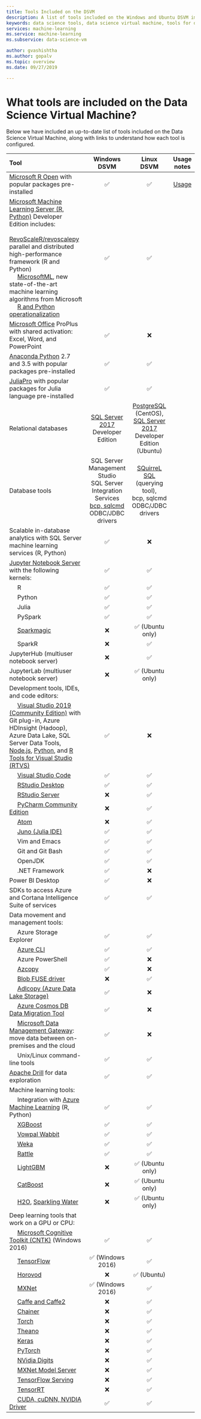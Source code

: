 ```yaml
---
title: Tools Included on the DSVM
description: A list of tools included on the Windows and Ubuntu DSVM images
keywords: data science tools, data science virtual machine, tools for data science, linux data science
services: machine-learning
ms.service: machine-learning
ms.subservice: data-science-vm

author: gvashishtha
ms.author: gopalv
ms.topic: overview
ms.date: 09/27/2019

---
```


# What tools are included on the Data Science Virtual Machine?

Below we have included an up-to-date list of tools included on the Data Science Virtual Machine, along with links to understand how each tool is configured.


| **Tool**                                                           | **Windows DSVM** | **Linux DSVM** | **Usage notes** |
| :------------------------------------------------------------------ |:-------------------:|:------------------:|:------:|
| [Microsoft R Open](https://mran.microsoft.com/open/) with popular packages pre-installed   |<span class='green-check'>&#9989;</span>                     |<span class='green-check'>&#9989;</span>  | [Usage](./dsvm-languages.md#R)           |
| [Microsoft Machine Learning Server (R, Python)](https://docs.microsoft.com/machine-learning-server/) Developer Edition includes: <br />  &nbsp;&nbsp;&nbsp;&nbsp; [RevoScaleR/revoscalepy](https://docs.microsoft.com/machine-learning-server/r/concept-what-is-revoscaler) parallel and distributed high-performance framework (R and Python)<br />  &nbsp;&nbsp;&nbsp;&nbsp; [MicrosoftML](https://docs.microsoft.com/machine-learning-server/r/concept-what-is-the-microsoftml-package), new state-of-the-art machine learning algorithms from Microsoft <br />  &nbsp;&nbsp;&nbsp;&nbsp; [R and Python operationalization](https://docs.microsoft.com/machine-learning-server/what-is-operationalization)                                            |<span class='green-check'>&#9989;</span>                       |<span class='green-check'>&#9989;</span> |
| [Microsoft Office](https://products.office.com/business/office-365-proplus-business-software) ProPlus with shared activation: Excel, Word, and PowerPoint   |<span class='green-check'>&#9989;</span>                       |<span class='red-x'>&#10060;</span>              |
| [Anaconda Python](https://www.continuum.io/) 2.7 and 3.5 with popular packages pre-installed    |<span class='green-check'>&#9989;</span>                       |<span class='green-check'>&#9989;</span>               |
| [JuliaPro](https://juliacomputing.com/products/juliapro.html) with popular packages for Julia language pre-installed                         |<span class='green-check'>&#9989;</span>                       |<span class='green-check'>&#9989;</span>               |
| Relational databases                                                            | [SQL Server 2017](https://www.microsoft.com/sql-server/sql-server-2017) <br/> Developer Edition| [PostgreSQL](https://www.postgresql.org/) (CentOS),<br/>[SQL Server 2017](https://www.microsoft.com/sql-server/sql-server-2017) <br/> Developer Edition (Ubuntu) |
| Database tools                                                       |  SQL Server Management Studio <br/> SQL Server Integration Services<br/> [bcp, sqlcmd](https://docs.microsoft.com/sql/tools/command-prompt-utility-reference-database-engine)<br />  ODBC/JDBC drivers|  [SQuirreL SQL](http://squirrel-sql.sourceforge.net/) (querying tool), <br />  bcp, sqlcmd <br />  ODBC/JDBC drivers|
| Scalable in-database analytics with SQL Server machine learning services (R, Python) |<span class='green-check'>&#9989;</span>    | <span class='red-x'>&#10060;</span>                |
| [Jupyter Notebook Server](https://jupyter.org/) with the following kernels:                                  |<span class='green-check'>&#9989;</span>     |<span class='green-check'>&#9989;</span> |
|     &nbsp;&nbsp;&nbsp;&nbsp; R |<span class='green-check'>&#9989;</span> |<span class='green-check'>&#9989;</span> |
|     &nbsp;&nbsp;&nbsp;&nbsp; Python |<span class='green-check'>&#9989;</span> |<span class='green-check'>&#9989;</span> |
|     &nbsp;&nbsp;&nbsp;&nbsp; Julia |<span class='green-check'>&#9989;</span> |<span class='green-check'>&#9989;</span> |
|     &nbsp;&nbsp;&nbsp;&nbsp; PySpark |<span class='green-check'>&#9989;</span> |<span class='green-check'>&#9989;</span> |
|     &nbsp;&nbsp;&nbsp;&nbsp; [Sparkmagic](https://github.com/jupyter-incubator/sparkmagic) |<span class='red-x'>&#10060;</span>   |<span class='green-check'>&#9989;</span> (Ubuntu only) |
|     &nbsp;&nbsp;&nbsp;&nbsp; SparkR     |<span class='red-x'>&#10060;</span>   |<span class='green-check'>&#9989;</span> |
| JupyterHub (multiuser notebook server)|<span class='red-x'>&#10060;</span>   |<span class='green-check'>&#9989;</span> |
| JupyterLab (multiuser notebook server) |<span class='red-x'>&#10060;</span>   |<span class='green-check'>&#9989;</span> (Ubuntu only) |
| Development tools, IDEs, and code editors:| | |
| &nbsp;&nbsp;&nbsp;&nbsp; [Visual Studio 2019 (Community Edition)](https://www.visualstudio.com/community/) with Git plug-in, Azure HDInsight (Hadoop), Azure Data Lake, SQL Server Data Tools, [Node.js](https://github.com/Microsoft/nodejstools), [Python](https://aka.ms/ptvs), and [R Tools for Visual Studio (RTVS)](https://microsoft.github.io/RTVS-docs/) |<span class='green-check'>&#9989;</span> |<span class='red-x'>&#10060;</span>   |
| &nbsp;&nbsp;&nbsp;&nbsp; [Visual Studio Code](https://code.visualstudio.com/) |<span class='green-check'>&#9989;</span> |<span class='green-check'>&#9989;</span> |
| &nbsp;&nbsp;&nbsp;&nbsp; [RStudio Desktop](https://www.rstudio.com/products/rstudio/#Desktop) |<span class='green-check'>&#9989;</span> |<span class='green-check'>&#9989;</span> |
| &nbsp;&nbsp;&nbsp;&nbsp; [RStudio Server](https://www.rstudio.com/products/rstudio/#Server) |<span class='red-x'>&#10060;</span>   |<span class='green-check'>&#9989;</span> |
| &nbsp;&nbsp;&nbsp;&nbsp; [PyCharm Community Edition](https://www.jetbrains.com/pycharm/) |<span class='red-x'>&#10060;</span>   |<span class='green-check'>&#9989;</span> |
| &nbsp;&nbsp;&nbsp;&nbsp; [Atom](https://atom.io/) |<span class='red-x'>&#10060;</span>   |<span class='green-check'>&#9989;</span> |
| &nbsp;&nbsp;&nbsp;&nbsp; [Juno (Julia IDE)](https://junolab.org/)|<span class='green-check'>&#9989;</span> |<span class='green-check'>&#9989;</span> |
| &nbsp;&nbsp;&nbsp;&nbsp; Vim and Emacs |<span class='green-check'>&#9989;</span> |<span class='green-check'>&#9989;</span> |
| &nbsp;&nbsp;&nbsp;&nbsp; Git and Git Bash |<span class='green-check'>&#9989;</span> |<span class='green-check'>&#9989;</span> |
| &nbsp;&nbsp;&nbsp;&nbsp; OpenJDK |<span class='green-check'>&#9989;</span> |<span class='green-check'>&#9989;</span> |
| &nbsp;&nbsp;&nbsp;&nbsp; .NET Framework |<span class='green-check'>&#9989;</span> |<span class='red-x'>&#10060;</span>   |
| Power BI Desktop |<span class='green-check'>&#9989;</span> |<span class='red-x'>&#10060;</span>   |
| SDKs to access Azure and Cortana Intelligence Suite of services |<span class='green-check'>&#9989;</span> |<span class='green-check'>&#9989;</span> |
| Data movement and management tools: | | |
| &nbsp;&nbsp;&nbsp;&nbsp; Azure Storage Explorer |<span class='green-check'>&#9989;</span> |<span class='green-check'>&#9989;</span> |
| &nbsp;&nbsp;&nbsp;&nbsp; [Azure CLI](https://docs.microsoft.com/cli/azure) |<span class='green-check'>&#9989;</span> |<span class='green-check'>&#9989;</span> |
| &nbsp;&nbsp;&nbsp;&nbsp; Azure PowerShell |<span class='green-check'>&#9989;</span> |<span class='red-x'>&#10060;</span>   |
| &nbsp;&nbsp;&nbsp;&nbsp; [Azcopy](https://docs.microsoft.com/azure/storage/storage-use-azcopy) |<span class='green-check'>&#9989;</span> |<span class='red-x'>&#10060;</span>   |
| &nbsp;&nbsp;&nbsp;&nbsp; [Blob FUSE driver](https://github.com/Azure/azure-storage-fuse) |<span class='red-x'>&#10060;</span>   |<span class='green-check'>&#9989;</span> |
| &nbsp;&nbsp;&nbsp;&nbsp; [Adlcopy (Azure Data Lake Storage)](https://docs.microsoft.com/azure/data-lake-store/data-lake-store-copy-data-azure-storage-blob) |<span class='green-check'>&#9989;</span> |<span class='red-x'>&#10060;</span>   |
| &nbsp;&nbsp;&nbsp;&nbsp; [Azure Cosmos DB Data Migration Tool](https://docs.microsoft.com/azure/documentdb/documentdb-import-data) |<span class='green-check'>&#9989;</span> |<span class='red-x'>&#10060;</span>   |
| &nbsp;&nbsp;&nbsp;&nbsp; [Microsoft Data Management Gateway](https://msdn.microsoft.com/library/dn879362.aspx): move data between on-premises and the cloud |<span class='green-check'>&#9989;</span> |<span class='red-x'>&#10060;</span>   |
| &nbsp;&nbsp;&nbsp;&nbsp; Unix/Linux command-line tools |<span class='green-check'>&#9989;</span> |<span class='green-check'>&#9989;</span> |
| [Apache Drill](https://drill.apache.org) for data exploration |<span class='green-check'>&#9989;</span> |<span class='green-check'>&#9989;</span> |
| Machine learning tools: |||
| &nbsp;&nbsp;&nbsp;&nbsp; Integration with [Azure Machine Learning](https://azure.microsoft.com/services/machine-learning/) (R, Python) |<span class='green-check'>&#9989;</span> |<span class='green-check'>&#9989;</span> |
| &nbsp;&nbsp;&nbsp;&nbsp; [XGBoost](https://github.com/dmlc/xgboost) |<span class='green-check'>&#9989;</span> |<span class='green-check'>&#9989;</span> |
| &nbsp;&nbsp;&nbsp;&nbsp; [Vowpal Wabbit](https://github.com/JohnLangford/vowpal_wabbit) |<span class='green-check'>&#9989;</span> |<span class='green-check'>&#9989;</span> |
| &nbsp;&nbsp;&nbsp;&nbsp; [Weka](https://www.cs.waikato.ac.nz/ml/weka/) |<span class='green-check'>&#9989;</span> |<span class='green-check'>&#9989;</span> |
| &nbsp;&nbsp;&nbsp;&nbsp; [Rattle](https://togaware.com/rattle/) |<span class='green-check'>&#9989;</span> |<span class='green-check'>&#9989;</span> |
| &nbsp;&nbsp;&nbsp;&nbsp; [LightGBM](https://github.com/Microsoft/LightGBM) |<span class='red-x'>&#10060;</span>   |<span class='green-check'>&#9989;</span> (Ubuntu only) |
| &nbsp;&nbsp;&nbsp;&nbsp; [CatBoost](https://tech.yandex.com/catboost/) |<span class='red-x'>&#10060;</span>   |<span class='green-check'>&#9989;</span> (Ubuntu only) |
| &nbsp;&nbsp;&nbsp;&nbsp; [H2O](https://www.h2o.ai/h2o/), [Sparkling Water](https://www.h2o.ai/sparkling-water/) |<span class='red-x'>&#10060;</span>   |<span class='green-check'>&#9989;</span> (Ubuntu only) |
| Deep learning tools that work on a GPU or CPU: |  |  |
| &nbsp;&nbsp;&nbsp;&nbsp; [Microsoft Cognitive Toolkit (CNTK)](https://docs.microsoft.com/cognitive-toolkit/) (Windows 2016) |<span class='green-check'>&#9989;</span> |<span class='green-check'>&#9989;</span> |
| &nbsp;&nbsp;&nbsp;&nbsp; [TensorFlow](https://www.tensorflow.org/) |<span class='green-check'>&#9989;</span> (Windows 2016) |<span class='green-check'>&#9989;</span> |
| &nbsp;&nbsp;&nbsp;&nbsp; [Horovod](https://github.com/uber/horovod) |<span class='red-x'>&#10060;</span>   |<span class='green-check'>&#9989;</span> (Ubuntu) |
| &nbsp;&nbsp;&nbsp;&nbsp; [MXNet](https://mxnet.io/) |<span class='green-check'>&#9989;</span> (Windows 2016) | <span class='green-check'>&#9989;</span> |
| &nbsp;&nbsp;&nbsp;&nbsp; [Caffe and Caffe2](https://github.com/caffe2/caffe2) |<span class='red-x'>&#10060;</span>   |<span class='green-check'>&#9989;</span> |
| &nbsp;&nbsp;&nbsp;&nbsp; [Chainer](https://chainer.org/) |<span class='red-x'>&#10060;</span>   |<span class='green-check'>&#9989;</span> |
| &nbsp;&nbsp;&nbsp;&nbsp; [Torch](http://torch.ch/) |<span class='red-x'>&#10060;</span>   |<span class='green-check'>&#9989;</span> |
| &nbsp;&nbsp;&nbsp;&nbsp; [Theano](https://github.com/Theano/Theano) |<span class='red-x'>&#10060;</span>   |<span class='green-check'>&#9989;</span> |
| &nbsp;&nbsp;&nbsp;&nbsp; [Keras](https://keras.io/)|<span class='red-x'>&#10060;</span>   |<span class='green-check'>&#9989;</span> |
| &nbsp;&nbsp;&nbsp;&nbsp; [PyTorch](https://pytorch.org/)|<span class='red-x'>&#10060;</span>   |<span class='green-check'>&#9989;</span> |
| &nbsp;&nbsp;&nbsp;&nbsp; [NVidia Digits](https://github.com/NVIDIA/DIGITS) |<span class='red-x'>&#10060;</span>   |<span class='green-check'>&#9989;</span> |
| &nbsp;&nbsp;&nbsp;&nbsp; [MXNet Model Server](https://github.com/awslabs/mxnet-model-server) |<span class='red-x'>&#10060;</span>   |<span class='green-check'>&#9989;</span> |
| &nbsp;&nbsp;&nbsp;&nbsp; [TensorFlow Serving](https://www.tensorflow.org/serving/) |<span class='red-x'>&#10060;</span>   |<span class='green-check'>&#9989;</span> |
| &nbsp;&nbsp;&nbsp;&nbsp; [TensorRT](https://developer.nvidia.com/tensorrt) |<span class='red-x'>&#10060;</span>   |<span class='green-check'>&#9989;</span> |
| &nbsp;&nbsp;&nbsp;&nbsp; [CUDA, cuDNN, NVIDIA Driver](https://developer.nvidia.com/cuda-toolkit) |<span class='green-check'>&#9989;</span> |<span class='green-check'>&#9989;</span> |
